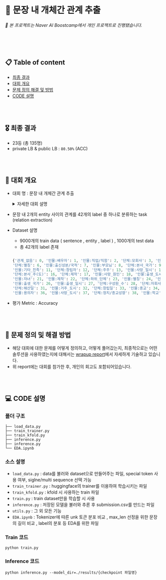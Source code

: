 
# 📑 문장 내 개체간 관계 추출

###### 📌 본 프로젝트는 Naver AI Boostcamp에서 개인 프로젝트로 진행됐습니다.

<br></br>
## 📋 Table of content

- [최종 결과](#Result)<br>
- [대회 개요](#Overview)<br>
- [문제 정의 해결 및 방법](#Solution)<br>
- [CODE 설명](#Code)<br>

<br></br>
## 🎖 최종 결과 <a name = 'Result'></a>
- 23등 (총 135명)
- private LB & public LB : `80.50%` (ACC)

<br></br>
## 👀 대회 개요 <a name = 'Overview'></a>
- 대회 명 : 문장 내 개체간 관계 추출
  <details>
  <summary>자세한 대회 설명</summary>
  <div markdown="1">
    관계 추출(Relation Extraction)은 문장의 단어(Entity)에 대한 속성과 관계를 예측하는 문제입니다. 관계 추출은 지식 그래프 구축을 위한 핵심 구성 요소로, 구조화된 검색, 감정 분석, 질문 답변하기, 요약과 같은 자연어처리 응용 프로그램에서 중요합니다. 비구조적인 자연어 문장에서 구조적인 triple을 추출해 정보를 요약하고, 중요한 성분을 핵심적으로 파악할 수 있습니다.
    이번 대회에서는 문장, 엔티티, 관계에 대한 정보를 통해 ,문장과 엔티티 사이의 관계를 추론하는 모델을 학습시킵니다. 이를 통해 우리의 인공지능 모델이 엔티티들의 속성과 관계를 파악하며 개념을 학습할 수 있습니다. 우리의 model이 정말 언어를 잘 이해하고 있는 지, 평가해 보도록 합니다.
    
    #
    `sentence`: 오라클(구 썬 마이크로시스템즈)에서 제공하는 자바 가상 머신 말고도 각 운영 체제 개발사가 제공하는 자바 가상 머신 및 오픈소스로 개발된 구형 버전의 온전한 자바 VM도 있으며, GNU의 GCJ나 아파치 소프트웨어 재단(ASF: Apache Software Foundation)의 하모니(Harmony)와 같은 아직은 완전하지 않지만 지속적인 오픈 소스 자바 가상 머신도 존재한다.

  `entity 1` : 썬 마이크로시스템즈
    
  `entity 2` : 오라클
    #
  
    `relation` : 단체:별칭
    #
  </div>
  </details>
- 문장 내 2개의 entity 사이의 관계를 42개의 label 중 하나로 분류하는 task (relation extraction)
- Dataset 설명
  - 9000개의 train data ( sentence , entity , label ) , 1000개의 test data
  - 총 42개의 label 존재
  
  ``` python
  
  {'관계_없음': 0, '인물:배우자': 1, '인물:직업/직함': 2, '단체:모회사': 3, '인물:소속단체': 4, '인물:동료': 5, 
  '단체:별칭': 6, '인물:출신성분/국적': 7, '인물:부모님': 8, '단체:본사_국가': 9, '단체:구성원': 10, 
  '인물:기타_친족': 11, '단체:창립자': 12, '단체:주주': 13, '인물:사망_일시': 14, '단체:상위_단체': 15, 
  '단체:본사_주(도)': 16, '단체:제작': 17, '인물:사망_원인': 18, '인물:출생_도시': 19, '단체:본사_도시': 20, 
  '인물:자녀': 21, '인물:제작': 22, '단체:하위_단체': 23, '인물:별칭': 24, '인물:형제/자매/남매': 25, 
  '인물:출생_국가': 26, '인물:출생_일시': 27, '단체:구성원_수': 28, '단체:자회사': 29, '인물:거주_주(도)': 30, 
  '단체:해산일': 31, '인물:거주_도시': 32, '단체:창립일': 33, '인물:종교': 34, '인물:거주_국가': 35, 
  '인물:용의자': 36, '인물:사망_도시': 37, '단체:정치/종교성향': 38, '인물:학교': 39, '인물:사망_국가': 40, '인물:나이': 41} 
  ```
- 평가 Metric : Accuracy

<br></br>
## 📝 문제 정의 및 해결 방법 <a name = 'Solution'></a>
- 해당 대회에 대한 문제를 어떻게 정의하고, 어떻게 풀어갔는지, 최종적으로는 어떤 솔루션을 사용하였는지에 대해서는 [wrapup report](https://www.notion.so/Wrap-up-Report-545c4800791745ccb5cee79cbd0c8542)에서 자세하게 기술하고 있습니다. 
- 위 report에는 대회를 참가한 후, 개인의 회고도 포함되어있습니다. 

<br></br>
## 💻 CODE 설명 <a name = 'Code'></a>
### 폴더 구조 


```
├── load_data.py       
├── train_trainer.py                
├── train_kfold.py            
├── inference.py
├── inference.py            
└── EDA.ipynb        
```


### 소스 설명 
- `load_data.py` : data를 불러와 dataset으로 만들어주는 파일, special token 사용 여부, siglne/multi sequence 선택 가능
- `train_trainer.py` : huggingface의 trainer를 이용하여 학습시키는 파일 
- `train_kfold.py` : kfold 시 사용하는 train 파일
- `train.py` : train dataset만을 학습할 시 사용
- `inference.py` : 저장된 모델을 불러와 추론 후 submission.csv를 만드는 파일
- `utils.py` : 그 외 모든 기능
- `EDA.ipynb` : Tokenizer에 따른 unk 토큰 분포 비교 , max_len 선정을 위한 문장의 길이 비교 , label의 분포 등 EDA를 위한 파일

### Train 코드 

``` 
python train.py
```

### Inference 코드 

``` 
python inference.py --model_dir=./results/{checkpoint 파일명}
```
